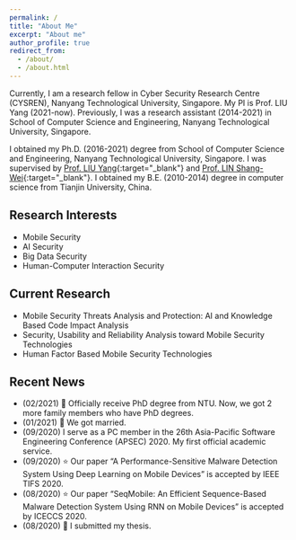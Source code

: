 ```yaml
---
permalink: /
title: "About Me"
excerpt: "About me"
author_profile: true
redirect_from: 
  - /about/
  - /about.html
---
```


Currently, I am a research fellow in Cyber Security Research Centre (CYSREN), Nanyang Technological University, Singapore. My PI is Prof. LIU Yang (2021-now).
Previously, I was a research assistant (2014-2021) in School of Computer Science and Engineering, Nanyang Technological University, Singapore.

I obtained my Ph.D. (2016-2021) degree from School of Computer Science and Engineering, Nanyang Technological University, Singapore. I was supervised by [Prof. LIU Yang](https://personal.ntu.edu.sg/yangliu/){:target="_blank"} and [Prof. LIN Shang-Wei](https://dr.ntu.edu.sg/cris/rp/rp00861){:target="_blank"}.
I obtained my B.E. (2010-2014) degree in computer science from Tianjin University, China.


## Research Interests
  * Mobile Security
  * AI Security
  * Big Data Security
  * Human-Computer Interaction Security

## Current Research
  * Mobile Security Threats Analysis and Protection: AI and Knowledge Based Code Impact Analysis
  * Security, Usability and Reliability Analysis toward Mobile Security Technologies
  * Human Factor Based Mobile Security Technologies


## Recent News
  * (02/2021) :clap: Officially receive PhD degree from NTU. Now, we got 2 more family members who have PhD degrees.
  * (01/2021) :couple_with_heart: We got married.
  * (09/2020) I serve as a PC member in the 26th Asia-Pacific Software Engineering Conference (APSEC) 2020. My first official academic service.
  * (09/2020) :star: Our paper “A Performance-Sensitive Malware Detection System Using Deep Learning on Mobile Devices” is accepted by IEEE TIFS 2020.
  * (08/2020) :star: Our paper “SeqMobile: An Efficient Sequence-Based Malware Detection System Using RNN on Mobile Devices” is accepted by ICECCS 2020.
  * (08/2020) :clap: I submitted my thesis.